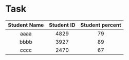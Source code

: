# Task


| Student Name | Student ID | Student percent |
| :---: | :---: | :---: |
| aaaa | 4829 | 79 |
| bbbb | 3927 | 89 |
| cccc | 2470 | 67 |


